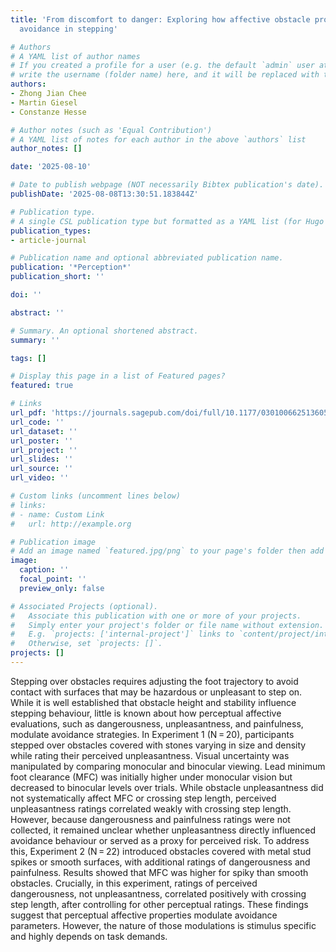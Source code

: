 ```yaml
---
title: 'From discomfort to danger: Exploring how affective obstacle properties influence
  avoidance in stepping'

# Authors
# A YAML list of author names
# If you created a profile for a user (e.g. the default `admin` user at `content/authors/admin/`), 
# write the username (folder name) here, and it will be replaced with their full name and linked to their profile.
authors:
- Zhong Jian Chee
- Martin Giesel
- Constanze Hesse

# Author notes (such as 'Equal Contribution')
# A YAML list of notes for each author in the above `authors` list
author_notes: []

date: '2025-08-10'

# Date to publish webpage (NOT necessarily Bibtex publication's date).
publishDate: '2025-08-08T13:30:51.183844Z'

# Publication type.
# A single CSL publication type but formatted as a YAML list (for Hugo requirements).
publication_types:
- article-journal

# Publication name and optional abbreviated publication name.
publication: '*Perception*'
publication_short: ''

doi: ''

abstract: ''

# Summary. An optional shortened abstract.
summary: ''

tags: []

# Display this page in a list of Featured pages?
featured: true

# Links
url_pdf: 'https://journals.sagepub.com/doi/full/10.1177/03010066251360582'
url_code: ''
url_dataset: ''
url_poster: ''
url_project: ''
url_slides: ''
url_source: ''
url_video: ''

# Custom links (uncomment lines below)
# links:
# - name: Custom Link
#   url: http://example.org

# Publication image
# Add an image named `featured.jpg/png` to your page's folder then add a caption below.
image:
  caption: ''
  focal_point: ''
  preview_only: false

# Associated Projects (optional).
#   Associate this publication with one or more of your projects.
#   Simply enter your project's folder or file name without extension.
#   E.g. `projects: ['internal-project']` links to `content/project/internal-project/index.md`.
#   Otherwise, set `projects: []`.
projects: []
---
```


Stepping over obstacles requires adjusting the foot trajectory to avoid contact with surfaces that may be hazardous or unpleasant to step on. While it is well established that 
obstacle height and stability influence stepping behaviour, little is known about how perceptual affective evaluations, such as dangerousness, unpleasantness, and painfulness, 
modulate avoidance strategies. In Experiment 1 (N = 20), participants stepped over obstacles covered with stones varying in size and density while rating their perceived 
unpleasantness. Visual uncertainty was manipulated by comparing monocular and binocular viewing. Lead minimum foot clearance (MFC) was initially higher under monocular vision 
but decreased to binocular levels over trials. While obstacle unpleasantness did not systematically affect MFC or crossing step length, perceived unpleasantness ratings 
correlated weakly with crossing step length. However, because dangerousness and painfulness ratings were not collected, it remained unclear whether unpleasantness directly 
influenced avoidance behaviour or served as a proxy for perceived risk. To address this, Experiment 2 (N = 22) introduced obstacles covered with metal stud spikes or 
smooth surfaces, with additional ratings of dangerousness and painfulness. Results showed that MFC was higher for spiky than smooth obstacles. Crucially, in this experiment, 
ratings of perceived dangerousness, not unpleasantness, correlated positively with crossing step length, after controlling for other perceptual ratings. These findings suggest 
that perceptual affective properties modulate avoidance parameters. However, the nature of those modulations is stimulus specific and highly depends on task demands.
